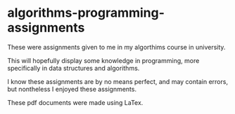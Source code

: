 # algorithms-programming-assignments

These were assignments given to me in my algorthims course in university. 

This will hopefully display some knowledge in programming, more specifically in data structures and algorithms. 

I know these assignments are by no means perfect, and may contain errors, but nontheless I enjoyed these assignments. 

These pdf documents were made using LaTex.
